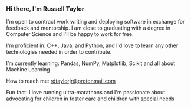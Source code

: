 ### Hi there, I'm Russell Taylor

I'm open to contract work writing and deploying software in exchange for feedback and mentorship. I am close to graduating with a degree in Computer Science and I'll be happy to work for free.

I'm proficient in: C++, Java, and Python, and I'd love to learn any other technologies needed in order to contribute.

I’m currently learning: Pandas, NumPy, Matplotlib, Scikit and all about Machine Learning

How to reach me: rdtaylorjr@protonmail.com

Fun fact: I love running ultra-marathons and I'm passionate about advocating for children in foster care and children with special needs

<!--
**rdtaylorjr/rdtaylorjr** is a ✨ _special_ ✨ repository because its `README.md` (this file) appears on your GitHub profile.

Here are some ideas to get you started:
- 🔭 I’m currently working on a machine learning 
- 🤔 I’m looking for help with ...
- 💬 Ask me about ...
- 📫 How to reach me: ...
- 😄 Pronouns: ...

-->
